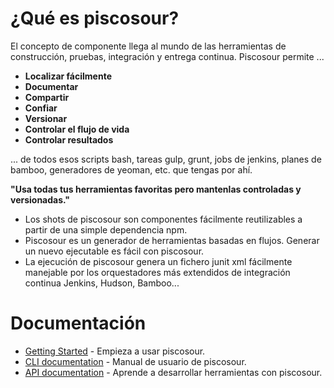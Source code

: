 # ¿Qué es piscosour?

El concepto de componente llega al mundo de las herramientas de construcción, pruebas, integración y entrega continua.
Piscosour permite ...

- **Localizar fácilmente**
- **Documentar**
- **Compartir**
- **Confiar**
- **Versionar**
- **Controlar el flujo de vida**
- **Controlar resultados**

... de todos esos scripts bash, tareas gulp, grunt, jobs de jenkins, planes de bamboo, generadores de yeoman, etc. que tengas por ahí. 

**"Usa todas tus herramientas favoritas pero mantenlas controladas y versionadas."**

- Los shots de piscosour son componentes fácilmente reutilizables a partir de una simple dependencia npm.
- Piscosour es un generador de herramientas basadas en flujos. Generar un nuevo ejecutable es fácil con piscosour.    
- La ejecución de piscosour genera un fichero junit xml fácilmente manejable por los orquestadores más extendidos de integración continua Jenkins, Hudson, Bamboo...   

# Documentación

* [Getting Started](doc/getting_started.md) - Empieza a usar piscosour.
* [CLI documentation](doc/CLI.md) - Manual de usuario de piscosour.
* [API documentation](doc/API.md) - Aprende a desarrollar herramientas con piscosour.
